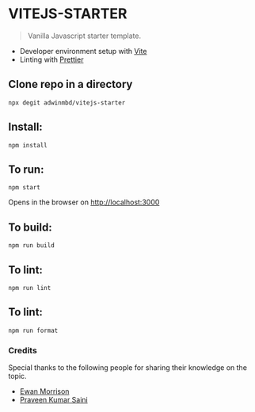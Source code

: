 # VITEJS-STARTER

> Vanilla Javascript starter template.

- Developer environment setup with [Vite](https://github.com/vitejs/vite)
- Linting with [Prettier](https://prettier.io/)

## Clone repo in a directory

```
npx degit adwinmbd/vitejs-starter
```

## Install:

```
npm install
```

## To run:

```
npm start
```

Opens in the browser on [http://localhost:3000](http://localhost:3000)

## To build:

```
npm run build
```

## To lint:

```
npm run lint
```

## To lint:

```
npm run format
```

### Credits

Special thanks to the following people for sharing their knowledge on the topic.

- [Ewan Morrison](https://github.com/ewan-m/vanilla-js-spa)
- [Praveen Kumar Saini](https://github.com/praveen-me/simple-vanila-router)
